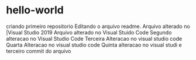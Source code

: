 # hello-world
criando primeiro repositorio
Editando o arquivo readme.
Arquivo alterado no |Visual Studio 2019
Arquivo alterado no Visual Stuido Code
Segundo alteracao no Visual Studio Code
Terceira Alteracao no visual studio code
Quarta Alteracao no visual studio code
Quinta alteracao no visual studi e terceiro commit do arquivo
